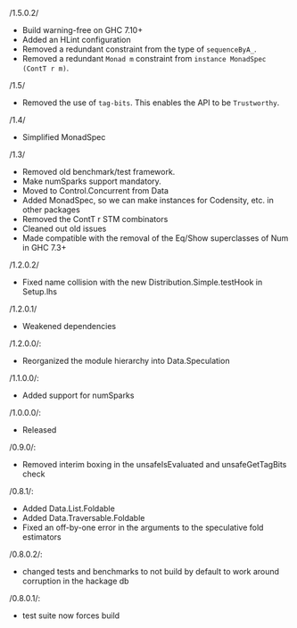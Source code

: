 /1.5.0.2/

 * Build warning-free on GHC 7.10+
 * Added an HLint configuration
 * Removed a redundant constraint from the type of `sequenceByA_`.
 * Removed a redundant `Monad m` constraint from `instance MonadSpec (ContT r m)`.

/1.5/

 * Removed the use of `tag-bits`. This enables the API to be `Trustworthy`.

/1.4/

 * Simplified MonadSpec

/1.3/

 * Removed old benchmark/test framework.
 * Make numSparks support mandatory.
 * Moved to Control.Concurrent from Data
 * Added MonadSpec, so we can make instances for Codensity, etc. in other packages
 * Removed the ContT r STM combinators
 * Cleaned out old issues
 * Made compatible with the removal of the Eq/Show superclasses of Num in GHC 7.3+

/1.2.0.2/

 * Fixed name collision with the new Distribution.Simple.testHook in Setup.lhs

/1.2.0.1/

 * Weakened dependencies

/1.2.0.0/:

 * Reorganized the module hierarchy into Data.Speculation

/1.1.0.0/:

 * Added support for numSparks

/1.0.0.0/:

 * Released

/0.9.0/:

 * Removed interim boxing in the unsafeIsEvaluated and unsafeGetTagBits check

/0.8.1/:

 * Added Data.List.Foldable
 * Added Data.Traversable.Foldable
 * Fixed an off-by-one error in the arguments to the speculative fold estimators

/0.8.0.2/:

 * changed tests and benchmarks to not build by default to work around corruption in the hackage db

/0.8.0.1/:

 * test suite now forces build
